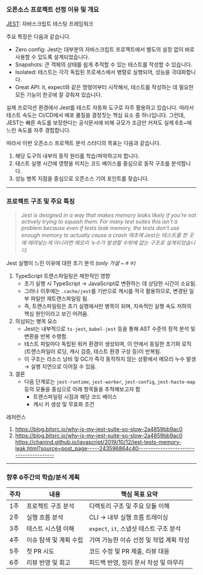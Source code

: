 ### 오픈소스 프로젝트 선정 이유 및 개요

[JEST](https://github.com/jestjs/jest): 자바스크립트 테스팅 프레임워크

주요 특징은 다음과 같습니다.

- Zero config: Jest는 대부분의 자바스크립트 프로젝트에서 별도의 설정 없이 바로 사용할 수 있도록 설계되었습니다.
- Snapshots: 큰 객체의 상태를 쉽게 추적할 수 있는 테스트를 작성할 수 있습니다.
- Isolated: 테스트는 각각 독립된 프로세스에서 병렬로 실행되어, 성능을 극대화합니다.
- Great API: it, expect와 같은 명령어부터 시작해서, 테스트를 작성하는 데 필요한 모든 기능이 한곳에 잘 갖춰져 있습니다.

실제 프로덕션 환경에서 Jest를 테스트 자동화 도구로 자주 활용하고 있습니다. 따라서 테스트 속도는 CI/CD에서 배포 품질을 결정짓는 핵심 요소 중 하나입니다. 그런데, JEST는 빠른 속도를 보장한다는 공식문서에 비해 규모가 조금만 커져도 실제 6초~에 느린 속도를 자주 경헙합니다.

따라서 이번 오픈소스 프로젝트 분석 스터디의 목표는 다음과 같습니다.

1. 해당 도구의 내부의 동작 원리를 학습/파악하고자 합니다.
2. 테스트 실행 시간에 영향을 미치는 코드 베이스를 중심으로 동작 구조를 분석합니다.
3. 성능 병목 지점을 중심으로 오픈소스 기여 포인트를 찾습니다.

---

### 프로젝트 구조 및 주요 특징

> _Jest is designed in a way that makes memory leaks likely if you’re not actively trying to squash them. For many test suites this isn’t a problem because even if tests leak memory, the tests don’t use enough memory to actually cause a crash
> 애초에 Jest는 테스트를 한 곳에 때려넣는게 아니라면 메모리 누수가 발생할 수밖에 없는 구조로 설계되었습니다._

Jest 실행이 느린 이유에 대한 초기 분석 _(only 가설 ~ㅎㅎ)_

1. TypeScript 트랜스파일링은 제한적인 영향
   - 초기 실행 시 TypeScript → JavaScript로 변환하는 데 상당한 시간이 소요됨.
   - 그러나 이후에는 `.cache/jest`를 기반으로 캐시를 적극 활용하므로, 변경된 일부 파일만 재트랜스파일링 됨.
   - 즉, 트랜스파일링은 초기 실행에서만 병목이 되며, 지속적인 실행 속도 저하의 핵심 원인이라고 보긴 어려움.
2. 의심되는 병목 요소
   - Jest는 내부적으로 `ts-jest`, `babel-jest` 등을 통해 AST 수준의 정적 분석 및 변환을 반복 수행함.
   - 테스트 파일마다 독립된 워커 환경이 생성되며, 이 안에서 동일한 초기화 로직(트랜스파일러 로딩, 캐시 검증, 테스트 환경 구성 등)이 반복됨.
   - 이 구조는 리소스 낭비 및 GC가 즉각 동작하지 않는 상황에서 메모리 누수 발생 → 실행 지연으로 이어질 수 있음.
3. 결론
   - 다음 단계로는 `jest-runtime`, `jest-worker`, `jest-config`, `jest-haste-map` 등의 모듈을 중심으로 아래 항목들을 추적해보고자 함
     - 트랜스파일링 시점과 해당 코드 베이스
     - 캐시 키 생성 및 무효화 조건

레퍼런스

1. https://blog.bitsrc.io/why-is-my-jest-suite-so-slow-2a4859bb9ac0
2. https://blog.bitsrc.io/why-is-my-jest-suite-so-slow-2a4859bb9ac0
   https://chanind.github.io/javascript/2019/10/12/jest-tests-memory-leak.html?source=post_page-----243596864c40---------------------------------------

---

### 향후 6주간의 학습/분석 계획

| 주차 | 내용                   | 핵심 목표 요약                          |
| ---- | ---------------------- | --------------------------------------- |
| 1주  | 프로젝트 구조 분석     | 디렉토리 구조 및 주요 모듈 이해         |
| 2주  | 실행 흐름 분석         | CLI → 내부 실행 흐름 트레이싱           |
| 3주  | 테스트 시스템 이해     | `expect`, `it`, 스냅샷 테스트 구조 분석 |
| 4주  | 이슈 탐색 및 계획 수립 | 기여 가능한 이슈 선정 및 작업 계획 작성 |
| 5주  | 첫 PR 시도             | 코드 수정 및 PR 제출, 리뷰 대응         |
| 6주  | 리뷰 반영 및 회고      | 피드백 반영, 정리 문서 작성 및 마무리   |
